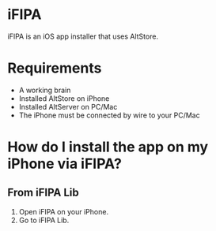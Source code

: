 # iFIPA
iFIPA is an iOS app installer that uses AltStore.

# Requirements
- A working brain
- Installed AltStore on iPhone
- Installed AltServer on PC/Mac
- The iPhone must be connected by wire to your PC/Mac

# How do I install the app on my iPhone via iFIPA?
## From iFIPA Lib
1. Open iFIPA on your iPhone.
2. Go to iFIPA Lib.
